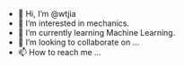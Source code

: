 - 👋 Hi, I’m @wtjia
- 👀 I’m interested in mechanics.
- 🌱 I’m currently learning Machine Learning.
- 💞️ I’m looking to collaborate on ...
- 📫 How to reach me ...

<!---
wtjia/wtjia is a ✨ special ✨ repository because its `README.md` (this file) appears on your GitHub profile.
You can click the Preview link to take a look at your changes.
--->

